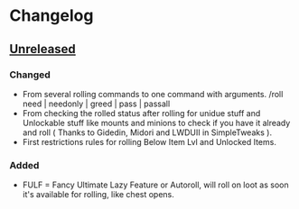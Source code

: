 # Changelog

## [Unreleased]

### Changed

- From several rolling commands to one command with arguments. /roll need | needonly | greed | pass | passall
- From checking the rolled status after rolling for unidue stuff and Unlockable stuff like mounts and minions to check if you have it already and roll ( Thanks to Gidedin, Midori and LWDUII in SimpleTweaks ).
- First restrictions rules for rolling Below Item Lvl and Unlocked Items.

### Added

- FULF = Fancy Ultimate Lazy Feature or Autoroll, will roll on loot as soon it's available for rolling, like chest opens.

[Unreleased]: https://github.com/53m1k0l0n/FFXIV-LazyLoot/compare/main...dev
[v5.0.8]: https://github.com/53m1k0l0n/FFXIV-LazyLoot/compare/v5.0.7...v5.0.8
